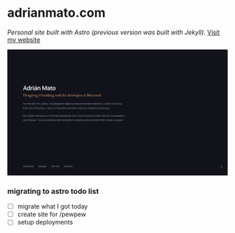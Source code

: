 # adrianmato.com

_Personal site built with Astro (previous version was built with Jekyll)._
[Visit my website](https://adrianmato.com)

[![adrianmato.com](/public/preview.png)](https://adrianmato.com)

### migrating to astro todo list

- [ ] migrate what I got today
- [ ] create site for /pewpew
- [ ] setup deployments
